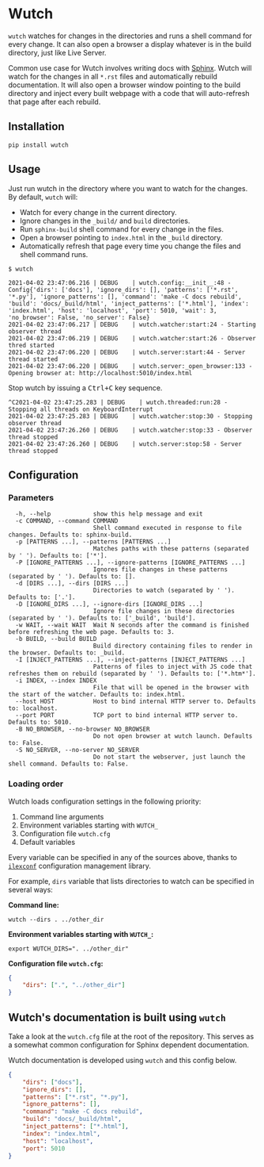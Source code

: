 # Wutch

`wutch` watches for changes in the directories and runs a shell command for
every change. It can also open a browser a display whatever is in the build
directory, just like Live Server.

Common use case for Wutch involves writing docs with [Sphinx][sphinx]. Wutch will
watch for the changes in all `*.rst` files and automatically rebuild documentation.
It will also open a browser window pointing to the build directory and inject
every built webpage with a code that will auto-refresh that page after each
rebuild.

## Installation

```shell
pip install wutch
```

## Usage

Just run wutch in the directory where you want to watch for the changes.
By default, `wutch` will:

* Watch for every change in the current directory.
* Ignore changes in the `_build/` and `build` directories.
* Run `sphinx-build` shell command for every change in the files.
* Open a browser pointing to `index.html` in the `_build` directory.
* Automatically refresh that page every time you change the files
  and shell command runs.

```shell
$ wutch

2021-04-02 23:47:06.216 | DEBUG    | wutch.config:__init__:48 - Config{'dirs': ['docs'], 'ignore_dirs': [], 'patterns': ['*.rst', '*.py'], 'ignore_patterns': [], 'command': 'make -C docs rebuild', 'build': 'docs/_build/html', 'inject_patterns': ['*.html'], 'index': 'index.html', 'host': 'localhost', 'port': 5010, 'wait': 3, 'no_browser': False, 'no_server': False}
2021-04-02 23:47:06.217 | DEBUG    | wutch.watcher:start:24 - Starting observer thread
2021-04-02 23:47:06.219 | DEBUG    | wutch.watcher:start:26 - Observer thred started
2021-04-02 23:47:06.220 | DEBUG    | wutch.server:start:44 - Server thread started
2021-04-02 23:47:06.220 | DEBUG    | wutch.server:_open_browser:133 - Opening browser at: http://localhost:5010/index.html
```

Stop wutch by issuing a <kbd>Ctrl+C</kbd> key sequence.

```shell
^C2021-04-02 23:47:25.283 | DEBUG    | wutch.threaded:run:28 - Stopping all threads on KeyboardInterrupt
2021-04-02 23:47:25.283 | DEBUG    | wutch.watcher:stop:30 - Stopping observer thread
2021-04-02 23:47:26.260 | DEBUG    | wutch.watcher:stop:33 - Observer thread stopped
2021-04-02 23:47:26.260 | DEBUG    | wutch.server:stop:58 - Server thread stopped
```

## Configuration

### Parameters

```shell
  -h, --help            show this help message and exit
  -c COMMAND, --command COMMAND
                        Shell command executed in response to file changes. Defaults to: sphinx-build.
  -p [PATTERNS ...], --patterns [PATTERNS ...]
                        Matches paths with these patterns (separated by ' '). Defaults to: ['*'].
  -P [IGNORE_PATTERNS ...], --ignore-patterns [IGNORE_PATTERNS ...]
                        Ignores file changes in these patterns (separated by ' '). Defaults to: [].
  -d [DIRS ...], --dirs [DIRS ...]
                        Directories to watch (separated by ' '). Defaults to: ['.'].
  -D [IGNORE_DIRS ...], --ignore-dirs [IGNORE_DIRS ...]
                        Ignore file changes in these directories (separated by ' '). Defaults to: ['_build', 'build'].
  -w WAIT, --wait WAIT  Wait N seconds after the command is finished before refreshing the web page. Defaults to: 3.
  -b BUILD, --build BUILD
                        Build directory containing files to render in the browser. Defaults to: _build.
  -I [INJECT_PATTERNS ...], --inject-patterns [INJECT_PATTERNS ...]
                        Patterns of files to inject with JS code that refreshes them on rebuild (separated by ' '). Defaults to: ['*.htm*'].
  -i INDEX, --index INDEX
                        File that will be opened in the browser with the start of the watcher. Defaults to: index.html.
  --host HOST           Host to bind internal HTTP server to. Defaults to: localhost.
  --port PORT           TCP port to bind internal HTTP server to. Defaults to: 5010.
  -B NO_BROWSER, --no-browser NO_BROWSER
                        Do not open browser at wutch launch. Defaults to: False.
  -S NO_SERVER, --no-server NO_SERVER
                        Do not start the webserver, just launch the shell command. Defaults to: False.
```

### Loading order

Wutch loads configuration settings in the following priority:

1. Command line arguments
2. Environment variables starting with `WUTCH_`
3. Configuration file `wutch.cfg`
4. Default variables

Every variable can be specified in any of the sources above, thanks to
[`ilexconf`][ilexconf] configuration management library.

For example, `dirs` variable that lists directories to watch can be
specified in several ways:

**Command line:**

```shell
wutch --dirs . ../other_dir
```

**Environment variables starting with `WUTCH_`:**

```shell
export WUTCH_DIRS=". ../other_dir"
```

**Configuration file `wutch.cfg`:**

```json
{
    "dirs": [".", "../other_dir"]
}
```

## Wutch's documentation is built using `wutch`

Take a look at the `wutch.cfg` file at the root of the repository. This
serves as a somewhat common configuration for Sphinx dependent documentation.

Wutch documentation is developed using `wutch` and this config below.

```json
{
    "dirs": ["docs"],
    "ignore_dirs": [],
    "patterns": ["*.rst", "*.py"],
    "ignore_patterns": [],
    "command": "make -C docs rebuild",
    "build": "docs/_build/html",
    "inject_patterns": ["*.html"],
    "index": "index.html",
    "host": "localhost",
    "port": 5010
}
```


[sphinx]: https://www.sphinx-doc.org/ "Sphinx"
[ilexconf]: https://github.com/ilexconf/ilexconf "Ilexconf"